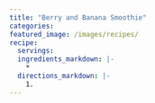 ```yaml
---
title: "Berry and Banana Smoothie"
categories:
featured_image: /images/recipes/
recipe:
  servings: 
  ingredients_markdown: |-
    *
  directions_markdown: |-
    1.
---
```


